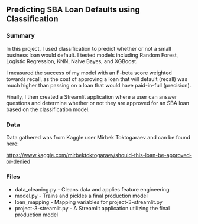 ## Predicting SBA Loan Defaults using Classification 

### Summary

In this project, I used classification to predict whether or not a small
business loan would default. I tested models including Random Forest, Logistic Regression, KNN, Naive Bayes, and XGBoost.

I measured the success of my model with an F-beta score weighted towards recall, as the cost of approving a loan that will default (recall) was much higher than passing on a loan that would have paid-in-full (precision).

Finally, I then created a Streamlit application where a user can answer questions
and determine whether or not they are approved for an SBA loan
based on the classification model.

### Data

Data gathered was from Kaggle user Mirbek Toktogaraev and can 
be found here:

https://www.kaggle.com/mirbektoktogaraev/should-this-loan-be-approved-or-denied

### Files

- data_cleaning.py - Cleans data and applies feature engineering
- model.py - Trains and pickles a final production model
- loan_mapping - Mapping variables for project-3-streamlit.py
- project-3-streamlit.py - A Streamlit application utilizing the final
production model
